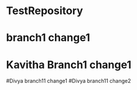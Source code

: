 # TestRepository

# branch1 change1
# Kavitha Branch1 change1

#Divya branch11 change1
#Divya branch11 change2

